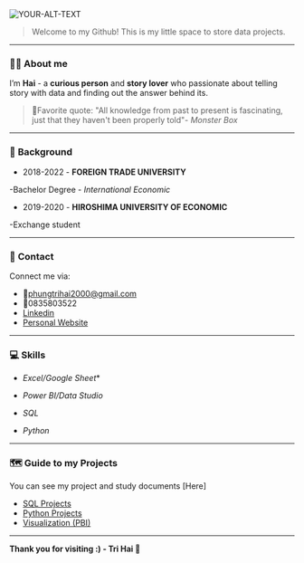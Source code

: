 <picture>
 <source media="(prefers-color-scheme: dark)" srcset="https://www.notion.so/image/https%3A%2F%2Fs3-us-west-2.amazonaws.com%2Fsecure.notion-static.com%2F510bbaa1-76a0-4271-9636-ea2af6a8f901%2Fmutsu1.png?table=block&id=860093ee-0d6c-4aec-bd42-63fad19a1d3e&spaceId=152c4298-cb5c-4dfd-a156-aa947915aea5&width=2000&userId=2238956e-d963-40a9-aaca-a1dc8f4901ec&cache=v2">
 <source media="(prefers-color-scheme: light)" srcset="https://www.notion.so/image/https%3A%2F%2Fs3-us-west-2.amazonaws.com%2Fsecure.notion-static.com%2F510bbaa1-76a0-4271-9636-ea2af6a8f901%2Fmutsu1.png?table=block&id=860093ee-0d6c-4aec-bd42-63fad19a1d3e&spaceId=152c4298-cb5c-4dfd-a156-aa947915aea5&width=2000&userId=2238956e-d963-40a9-aaca-a1dc8f4901ec&cache=v2">
 <img alt="YOUR-ALT-TEXT" src="Yhttps://www.notion.so/image/https%3A%2F%2Fs3-us-west-2.amazonaws.com%2Fsecure.notion-static.com%2F510bbaa1-76a0-4271-9636-ea2af6a8f901%2Fmutsu1.png?table=block&id=860093ee-0d6c-4aec-bd42-63fad19a1d3e&spaceId=152c4298-cb5c-4dfd-a156-aa947915aea5&width=2000&userId=2238956e-d963-40a9-aaca-a1dc8f4901ec&cache=v2">
</picture>

> Welcome to my Github! This is my little space to store data projects.
***
### 🙋‍♂️ **About me**

I’m **Hai** - a **curious person** and **story lover** who passionate about telling story with data and finding out the answer behind its.

> 🔗Favorite quote: "All knowledge from past to present is fascinating, just that they haven't been properly told"- *Monster Box*
***
### 📖 **Background**

* 2018-2022 - **FOREIGN TRADE UNIVERSITY** 

-Bachelor Degree - *International Economic*

* 2019-2020 - **HIROSHIMA UNIVERSITY OF ECONOMIC**

-Exchange student
***
### 👏 **Contact**

Connect me via:
* 📎phungtrihai2000@gmail.com
* 📱0835803522
* [Linkedin](https://www.linkedin.com/in/phungtrihai25112000/)
* [Personal Website](https://torch-naranja-318.notion.site/Nice-to-meet-you-860093ee0d6c4aecbd4263fad19a1d3e)
***

### 💻 **Skills**

 * *Excel/Google Sheet**

* *Power BI/Data Studio*

* *SQL*

* *Python*

***
### 🗺 **Guide to my Projects**
You can see my project and study documents [Here]
* [SQL Projects](https://github.com/phungtrihai/Dataprojects/tree/main/SQL)
* [Python Projects](https://github.com/phungtrihai/Dataprojects/tree/main/Python) 
* [Visualization (PBI)](https://github.com/phungtrihai/Dataprojects/tree/main/PBI)

***
**Thank you for visiting :) - Tri Hai 🥰**
